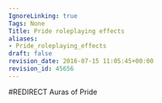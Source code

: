 ```yaml
---
IgnoreLinking: true
Tags: None
Title: Pride roleplaying effects
aliases:
- Pride_roleplaying_effects
draft: false
revision_date: 2016-07-15 11:05:45+00:00
revision_id: 45656
---
```


#REDIRECT Auras of Pride